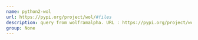 ```yaml
---
name: python2-wol
url: https://pypi.org/project/wol/#files
description: query from wolframalpha. URL : https://pypi.org/project/wol/#files Groups : None
group: None
---
```

